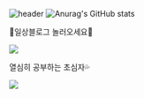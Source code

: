 ![header](https://capsule-render.vercel.app/api?&type=rounded&color=50C8FF&height=120&section=header&text=♡qlcskcode♥&fontColor=FFFFFF&fontSize=40)
![Anurag's GitHub stats](https://github-readme-stats.vercel.app/api?username=qlcskcode&show_icons=true&theme=default)

🍒일상블로그 놀러오세요🍒

<a href="https://blog.naver.com/qlcskcode" target="_blank"><img src="https://img.shields.io/badge/일상-색코드?style=flat-square&logo=Naver&logoColor=white"/></a>

열심히 공부하는 초심자💦

<img src="https://img.shields.io/badge/배우는중-배경색?style=social&logo=Python&logoColor=99CCFF"/></a>
